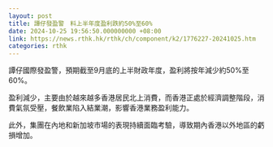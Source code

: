 ```yaml
---
layout: post
title: 譚仔發盈警　料上半年度盈利跌約50%至60%
date: 2024-10-25 19:56:50.000000000 +08:00
link: https://news.rthk.hk/rthk/ch/component/k2/1776227-20241025.htm
categories: rthk
---
```


譚仔國際發盈警，預期截至9月底的上半財政年度，盈利將按年減少約50%至60%。

盈利減少，主要由於越來越多香港居民北上消費，而香港正處於經濟調整階段，消費氣氛受壓，餐飲業陷入結業潮，影響香港業務盈利能力。

此外，集團在內地和新加坡市場的表現持續面臨考驗，導致期內香港以外地區的虧損增加。
